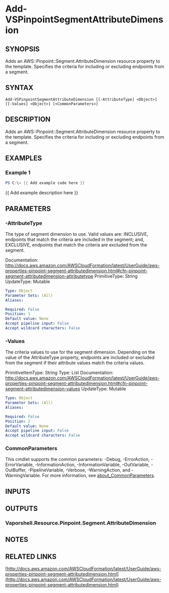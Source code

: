 # Add-VSPinpointSegmentAttributeDimension

## SYNOPSIS
Adds an AWS::Pinpoint::Segment.AttributeDimension resource property to the template.
Specifies the criteria for including or excluding endpoints from a segment.

## SYNTAX

```
Add-VSPinpointSegmentAttributeDimension [[-AttributeType] <Object>] [[-Values] <Object>] [<CommonParameters>]
```

## DESCRIPTION
Adds an AWS::Pinpoint::Segment.AttributeDimension resource property to the template.
Specifies the criteria for including or excluding endpoints from a segment.

## EXAMPLES

### Example 1
```powershell
PS C:\> {{ Add example code here }}
```

{{ Add example description here }}

## PARAMETERS

### -AttributeType
The type of segment dimension to use.
Valid values are: INCLUSIVE, endpoints that match the criteria are included in the segment; and, EXCLUSIVE, endpoints that match the criteria are excluded from the segment.

Documentation: http://docs.aws.amazon.com/AWSCloudFormation/latest/UserGuide/aws-properties-pinpoint-segment-attributedimension.html#cfn-pinpoint-segment-attributedimension-attributetype
PrimitiveType: String
UpdateType: Mutable

```yaml
Type: Object
Parameter Sets: (All)
Aliases:

Required: False
Position: 1
Default value: None
Accept pipeline input: False
Accept wildcard characters: False
```

### -Values
The criteria values to use for the segment dimension.
Depending on the value of the AttributeType property, endpoints are included or excluded from the segment if their attribute values match the criteria values.

PrimitiveItemType: String
Type: List
Documentation: http://docs.aws.amazon.com/AWSCloudFormation/latest/UserGuide/aws-properties-pinpoint-segment-attributedimension.html#cfn-pinpoint-segment-attributedimension-values
UpdateType: Mutable

```yaml
Type: Object
Parameter Sets: (All)
Aliases:

Required: False
Position: 2
Default value: None
Accept pipeline input: False
Accept wildcard characters: False
```

### CommonParameters
This cmdlet supports the common parameters: -Debug, -ErrorAction, -ErrorVariable, -InformationAction, -InformationVariable, -OutVariable, -OutBuffer, -PipelineVariable, -Verbose, -WarningAction, and -WarningVariable. For more information, see [about_CommonParameters](http://go.microsoft.com/fwlink/?LinkID=113216).

## INPUTS

## OUTPUTS

### Vaporshell.Resource.Pinpoint.Segment.AttributeDimension
## NOTES

## RELATED LINKS

[http://docs.aws.amazon.com/AWSCloudFormation/latest/UserGuide/aws-properties-pinpoint-segment-attributedimension.html](http://docs.aws.amazon.com/AWSCloudFormation/latest/UserGuide/aws-properties-pinpoint-segment-attributedimension.html)


